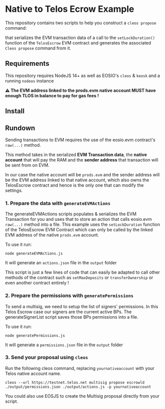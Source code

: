 # Native to Telos Ecrow Example

This repository contains two scripts to help you construct a `cleos propose` command:

that serializes the EVM transaction data of a call to the `setLockDuration()` function of the `TelosEscrow` EVM contract and generates the associated `Cleos propose` command from it.

## Requirements

This repository requires NodeJS 14+ as well as EOSIO's `cleos` & `keosk` and a running `nodeos` instance

**⚠️ The EVM address linked to the prods.evm native account MUST have enough TLOS in balance to pay for gas fees !**

## Install


## Rundown

Sending transactions to EVM requires the use of the eosio.evm contract's `raw(...)` method.

This method takes in the serialized **EVM Transaction data**, the **native account** that will pay the RAM and the **sender address** that transaction will be sent from on EVM.

In our case the native account will be `prods.evm` and the sender address will be the EVM address linked to that native account, which also owns the TelosEscrow contract and hence is the only one that can modify the settings.

### 1. Prepare the data with `generateEVMActions`

The generateEVMActions scripts populates & serializes the EVM Transaction for you and uses that to store an action that calls eosio.evm `raw(...)` method into a file. This example uses the `setLockDuration` function of the TelosEscrow EVM Contract which can only be called by the linked EVM address of the native `prods.evm` account. 

To use it run:

`node generateEVMActions.js`

It will generate an `actions.json` file in the `output` folder

This script is just a few lines of code that can easily be adapted to call other methods of the contract such as `setMaxDeposits` or `transferOwnership` or even another contract entirely ! 

### 2. Prepare the permissions with `generatePermissions`

To send a multisig, we need to setup the list of signers' permissions. In this Telos Escrow case our signers are the current active BPs.
The generateSignerList script saves those BPs permissions into a file.

To use it run:

`node generatePermissions.js`

It will generate a `permissions.json` file in the `output` folder

### 3. Send your proposal using `cleos`

Run the following cleos command, replacing `yournativeaccount` with your Telos native account name.

```cleos --url https://testnet.telos.net multisig propose escrowld ./output/permissions.json ./output/actions.js -p yournativeaccount```


You could also use EOSJS to create the Multisig proposal directly from your script.

